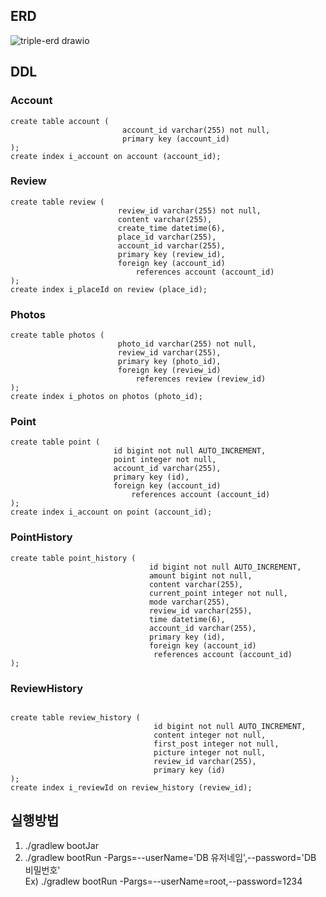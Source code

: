 ## ERD
![triple-erd drawio](https://user-images.githubusercontent.com/73890228/176977482-1f86c277-d6c7-4c81-86b3-55695c4ad872.png)

## DDL
### Account
```
create table account (
                         account_id varchar(255) not null,
                         primary key (account_id)
);
create index i_account on account (account_id);
```

### Review
```
create table review (
                        review_id varchar(255) not null,
                        content varchar(255),
                        create_time datetime(6),
                        place_id varchar(255),
                        account_id varchar(255),
                        primary key (review_id),
                        foreign key (account_id)
                            references account (account_id)
);
create index i_placeId on review (place_id);
```

### Photos
```
create table photos (
                        photo_id varchar(255) not null,
                        review_id varchar(255),
                        primary key (photo_id),
                        foreign key (review_id)
                            references review (review_id)
);
create index i_photos on photos (photo_id);
```

### Point
```
create table point (
                       id bigint not null AUTO_INCREMENT,
                       point integer not null,
                       account_id varchar(255),
                       primary key (id),
                       foreign key (account_id)
                           references account (account_id)
);
create index i_account on point (account_id);
```

### PointHistory
```
create table point_history (
                               id bigint not null AUTO_INCREMENT,
                               amount bigint not null,
                               content varchar(255),
                               current_point integer not null,
                               mode varchar(255),
                               review_id varchar(255),
                               time datetime(6),
                               account_id varchar(255),
                               primary key (id),
                               foreign key (account_id)
                                references account (account_id)
);
```

### ReviewHistory
```

create table review_history (
                                id bigint not null AUTO_INCREMENT,
                                content integer not null,
                                first_post integer not null,
                                picture integer not null,
                                review_id varchar(255),
                                primary key (id)
);
create index i_reviewId on review_history (review_id);
```
## 실행방법
1. ./gradlew bootJar
2. ./gradlew bootRun -Pargs=--userName='DB 유저네임',--password='DB 비밀번호'  
Ex) ./gradlew bootRun -Pargs=--userName=root,--password=1234

